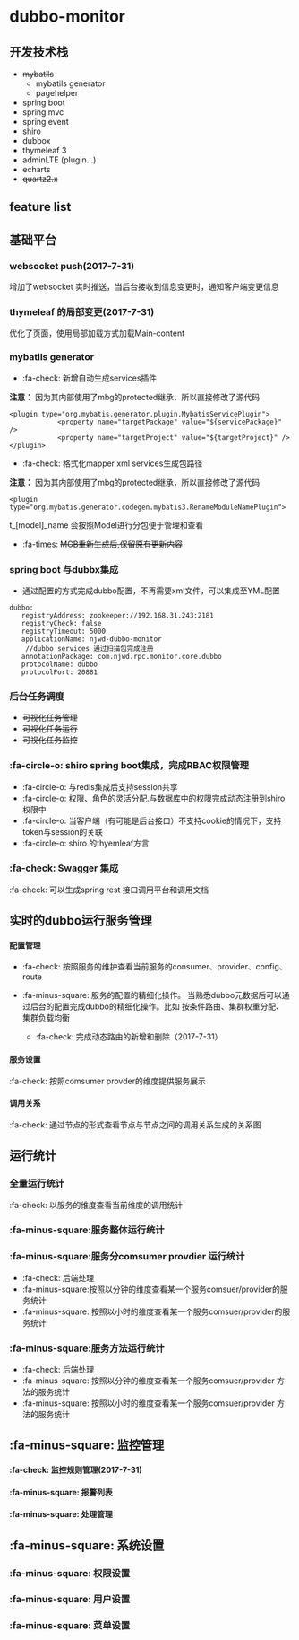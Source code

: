 # dubbo-monitor
## 开发技术栈
- ~~mybatils~~ 
   - mybatils generator
   - pagehelper
- spring boot
- spring mvc
- spring event
- shiro
- dubbox
- thymeleaf 3
- adminLTE (plugin...)
- echarts
- ~~quartz2.x~~

## feature list
## 基础平台

### websocket  push(2017-7-31)

增加了websocket 实时推送，当后台接收到信息变更时，通知客户端变更信息 

### thymeleaf 的局部变更(2017-7-31)

优化了页面，使用局部加载方式加载Main-content

### mybatils generator
-  :fa-check: 新增自动生成services插件

 **注意：**  因为其内部使用了mbg的protected继承，所以直接修改了源代码

```
<plugin type="org.mybatis.generator.plugin.MybatisServicePlugin">
			<property name="targetPackage" value="${servicePackage}" />
			<property name="targetProject" value="${targetProject}" />
</plugin>

```

- :fa-check: 格式化mapper xml services生成包路径

 **注意：**  因为其内部使用了mbg的protected继承，所以直接修改了源代码

```
<plugin type="org.mybatis.generator.codegen.mybatis3.RenameModuleNamePlugin">

```

 t_[model]_name 会按照Model进行分包便于管理和查看


-  :fa-times: ~~MGB重新生成后,保留原有更新内容~~

### spring boot 与dubbx集成
   
- 通过配置的方式完成dubbo配置，不再需要xml文件，可以集成至YML配置

```
dubbo: 
   registryAddress: zookeeper://192.168.31.243:2181
   registryCheck: false
   registryTimeout: 5000
   applicationName: njwd-dubbo-monitor
    //dubbo services 通过扫描包完成注册
   annotationPackage: com.njwd.rpc.monitor.core.dubbo
   protocolName: dubbo
   protocolPort: 20881
```

### ~~后台任务调度~~
- ~~可视化任务管理~~
- ~~可视化任务运行~~
- ~~可视化任务监控~~

###  :fa-circle-o: shiro spring boot集成，完成RBAC权限管理
- :fa-circle-o: 与redis集成后支持session共享 
- :fa-circle-o: 权限、角色的灵活分配.与数据库中的权限完成动态注册到shiro权限中
- :fa-circle-o: 当客户端（有可能是后台接口）不支持cookie的情况下，支持token与session的关联
- :fa-circle-o: shiro 的thyemleaf方言 

### :fa-check: Swagger 集成
:fa-check: 可以生成spring rest 接口调用平台和调用文档
## 实时的dubbo运行服务管理
#### 配置管理  

- :fa-check: 按照服务的维护查看当前服务的consumer、provider、config、route
-  :fa-minus-square: 服务的配置的精细化操作。 当熟悉dubbo元数据后可以通过后台的配置完成dubbo的精细化操作。比如 按条件路由、集群权重分配、集群负载均衡

    - :fa-check: 完成动态路由的新增和删除（2017-7-31）

#### 服务设置
:fa-check: 按照comsumer provder的维度提供服务展示

#### 调用关系
:fa-check: 通过节点的形式查看节点与节点之间的调用关系生成的关系图


## 运行统计
### 全量运行统计   
:fa-check: 以服务的维度查看当前维度的调用统计

### :fa-minus-square:服务整体运行统计
### :fa-minus-square:服务分comsumer provdier 运行统计
- :fa-check: 后端处理
-  :fa-minus-square:按照以分钟的维度查看某一个服务comsuer/provider的服务统计
-  :fa-minus-square: 按照以小时的维度查看某一个服务comsuer/provider的服务统计

### :fa-minus-square:服务方法运行统计
- :fa-check: 后端处理
-  :fa-minus-square: 按照以分钟的维度查看某一个服务comsuer/provider 方法的服务统计
-  :fa-minus-square: 按照以小时的维度查看某一个服务comsuer/provider 方法的服务统计

##  :fa-minus-square: 监控管理
####  :fa-check: 监控规则管理(2017-7-31)
####  :fa-minus-square: 报警列表
####  :fa-minus-square: 处理管理


## :fa-minus-square: 系统设置
### :fa-minus-square: 权限设置
### :fa-minus-square: 用户设置
### :fa-minus-square: 菜单设置



